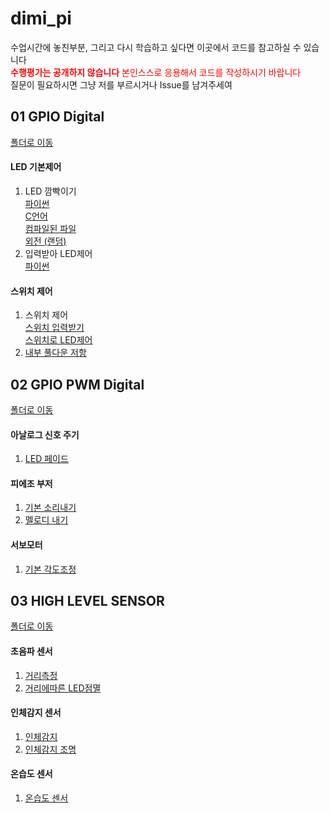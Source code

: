 # dimi_pi

수업시간에 놓친부분, 그리고 다시 학습하고 싶다면 이곳에서 코드를 참고하실 수 있습니다<br>
<span style="color:red">**__수행평가는 공개하지 않습니다__** 본인스스로 응용해서 코드를 작성하시기 바랍니다</span><br>
질문이 필요하시면 그냥 저를 부르시거나 Issue를 남겨주세여 

## 01 GPIO Digital
[폴더로 이동](https://github.com/Muzihuzi/dimi_pi/tree/main/01_gpio_digital)

#### LED 기본제어<br>
1. LED 깜빡이기<br>
[파이썬](https://github.com/Muzihuzi/dimi_pi/blob/main/01_gpio_digital/led_blink.py)<br>
[C언어](https://github.com/Muzihuzi/dimi_pi/blob/main/01_gpio_digital/led_blink.py)<br>
[컴파일된 파일](https://github.com/Muzihuzi/dimi_pi/blob/main/01_gpio_digital/blink)<br>
[외전 (랜덤)](https://github.com/Muzihuzi/dimi_pi/blob/main/01_gpio_digital/random_blink.py)<br>
1. 입력받아  LED제어<br>
[파이썬](https://github.com/Muzihuzi/dimi_pi/blob/main/01_gpio_digital/input.py)<br>

#### 스위치 제어<br>
1. 스위치 제어<br>
[스위치 입력받기](https://github.com/Muzihuzi/dimi_pi/blob/main/01_gpio_digital/switch.py)<br>
[스위치로 LED제어](https://github.com/Muzihuzi/dimi_pi/blob/main/01_gpio_digital/switch_led.py)<br>
1. [내부 풀다운 저항](https://github.com/Muzihuzi/dimi_pi/blob/main/01_gpio_digital/switch_pud.py)<br>

## 02 GPIO PWM Digital
[폴더로 이동](https://github.com/Muzihuzi/dimi_pi/tree/main/02_gpio_pwm)<br>
#### 아날로그 신호 주기<br>
1. [LED 페이드](https://github.com/Muzihuzi/dimi_pi/blob/main/02_gpio_pwm/led_fade.py)<br>
#### 피에조 부저<br>
1. [기본 소리내기](https://github.com/Muzihuzi/dimi_pi/blob/main/02_gpio_pwm/piezo_buzzer.py)<br>
1. [멜로디 내기](https://github.com/Muzihuzi/dimi_pi/blob/main/02_gpio_pwm/piezo_buzzer2.py)<br>
#### 서보모터<br>
1. [기본 각도조정](https://github.com/Muzihuzi/dimi_pi/blob/main/02_gpio_pwm/servo_motor.py)<br>

## 03 HIGH LEVEL SENSOR
[폴더로 이동](https://github.com/Muzihuzi/dimi_pi/tree/main/03_high_level_seneor)<br>
#### 초음파 센서<br>
1. [거리측정](https://github.com/Muzihuzi/dimi_pi/blob/main/03_high_level_seneor/ultra_sonic.py)<br>
1. [거리에따른 LED점멸](https://github.com/Muzihuzi/dimi_pi/blob/main/03_high_level_seneor/ultra_sonic_led.py)<br>
#### 인체감지 센서<br>
1. [인체감지](https://github.com/Muzihuzi/dimi_pi/blob/main/03_high_level_seneor/pir.py)<br>
1. [인체감지 조명](https://github.com/Muzihuzi/dimi_pi/blob/main/03_high_level_seneor/pir_led.py)<br>
#### 온습도 센서<br>
1. [온습도 센서](https://github.com/Muzihuzi/dimi_pi/blob/main/03_high_level_seneor/dht11.py)<br>
